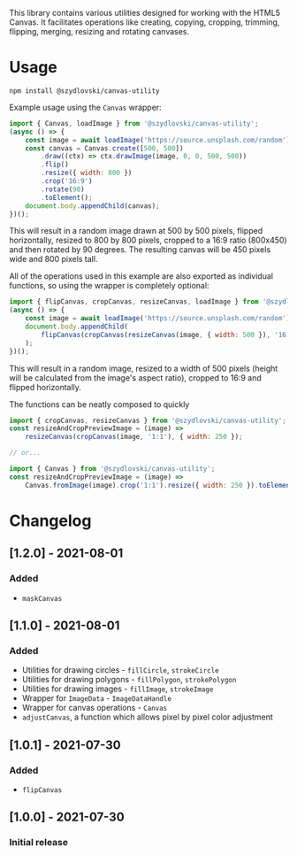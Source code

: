 This library contains various utilities designed for working with the HTML5 Canvas. It facilitates operations like creating, copying, cropping, trimming, flipping, merging, resizing and rotating canvases.

# Usage

```
npm install @szydlovski/canvas-utility
```
Example usage using the `Canvas` wrapper:
```js
import { Canvas, loadImage } from '@szydlovski/canvas-utility';
(async () => {
	const image = await loadImage('https://source.unsplash.com/random');
	const canvas = Canvas.create([500, 500])
		.draw((ctx) => ctx.drawImage(image, 0, 0, 500, 500))
		.flip()
		.resize({ width: 800 })
		.crop('16:9')
		.rotate(90)
		.toElement();
	document.body.appendChild(canvas);
})();
```
This will result in a random image drawn at 500 by 500 pixels, flipped horizontally, resized to 800 by 800 pixels, cropped to a 16:9 ratio (800x450) and then rotated by 90 degrees. The resulting canvas will be 450 pixels wide and 800 pixels tall.

All of the operations used in this example are also exported as individual functions, so using the wrapper is completely optional:

```js
import { flipCanvas, cropCanvas, resizeCanvas, loadImage } from '@szydlovski/canvas-utility';
(async () => {
	const image = await loadImage('https://source.unsplash.com/random');
	document.body.appendChild(
		flipCanvas(cropCanvas(resizeCanvas(image, { width: 500 }), '16:9'))
	);
})();
```
This will result in a random image, resized to a width of 500 pixels (height will be calculated from the image's aspect ratio), cropped to 16:9 and flipped horizontally.

The functions can be neatly composed to quickly 

```js
import { cropCanvas, resizeCanvas } from '@szydlovski/canvas-utility';
const resizeAndCropPreviewImage = (image) =>
	resizeCanvas(cropCanvas(image, '1:1'), { width: 250 });

// or...

import { Canvas } from '@szydlovski/canvas-utility';
const resizeAndCropPreviewImage = (image) =>
	Canvas.fromImage(image).crop('1:1').resize({ width: 250 }).toElement();
```

# Changelog

## [1.2.0] - 2021-08-01

### Added

- `maskCanvas`

## [1.1.0] - 2021-08-01

### Added

- Utilities for drawing circles - `fillCircle`, `strokeCircle`
- Utilities for drawing polygons - `fillPolygon`, `strokePolygon`
- Utilities for drawing images - `fillImage`, `strokeImage`
- Wrapper for `ImageData` - `ImageDataHandle`
- Wrapper for canvas operations - `Canvas`
- `adjustCanvas`, a function which allows pixel by pixel color adjustment

## [1.0.1] - 2021-07-30

### Added

- `flipCanvas`

## [1.0.0] - 2021-07-30

### Initial release